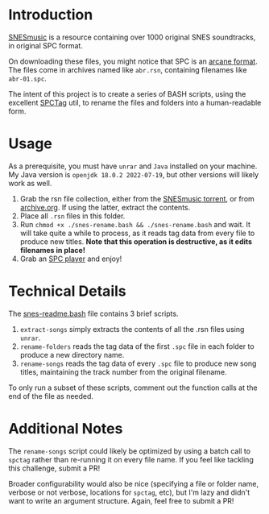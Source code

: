 # Introduction

[SNESmusic](http://snesmusic.org/v2/) is a resource containing over 1000 original SNES soundtracks, in original SPC format.

On downloading these files, you might notice that SPC is an [arcane format](http://www.vgmpf.com/Wiki/index.php?title=SPC). The files come in archives named like `abr.rsn`, containing filenames like `abr-01.spc`.

The intent of this project is to create a series of BASH scripts, using the excellent [SPCTag](https://github.com/ullenius/spctag) util, to rename the files and folders into a human-readable form.

# Usage

As a prerequisite, you must have `unrar` and `Java` installed on your machine. My Java version is `openjdk 18.0.2 2022-07-19`, but other versions will likely work as well.

1. Grab the rsn file collection, either from the [SNESmusic torrent](http://snesmusic.org/v2/torrent.php), or from [archive.org](https://archive.org/details/OriginalMusicFilesOf1519SNESGames). If using the latter, extract the contents.
2. Place all `.rsn` files in this folder.
3. Run `chmod +x ./snes-rename.bash && ./snes-rename.bash` and wait. It will take quite a while to process, as it reads tag data from every file to produce new titles. **Note that this operation is destructive, as it edits filenames in place!**
4. Grab an [SPC player](http://snesmusic.org/v2/players.php) and enjoy!

# Technical Details

The [snes-readme.bash](snes-readme.bash) file contains 3 brief scripts.

1. `extract-songs` simply extracts the contents of all the .rsn files using `unrar`.
2. `rename-folders` reads the tag data of the first `.spc` file in each folder to produce a new directory name.
3. `rename-songs` reads the tag data of every `.spc` file to produce new song titles, maintaining the track number from the original filename.

To only run a subset of these scripts, comment out the function calls at the end of the file as needed.

# Additional Notes

The `rename-songs` script could likely be optimized by using a batch call to `spctag` rather than re-running it on every file name. If you feel like tackling this challenge, submit a PR!

Broader configurability would also be nice (specifying a file or folder name, verbose or not verbose, locations for `spctag`, etc), but I'm lazy and didn't want to write an argument structure. Again, feel free to submit a PR!

